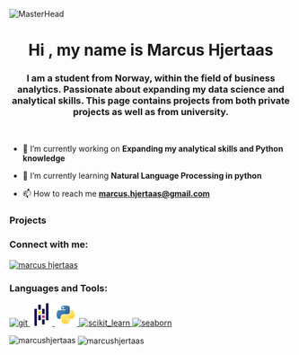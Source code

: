 ![MasterHead](https://camo.githubusercontent.com/c7299fe2075350401286e4c7b7f5221162fbd6ccfb34bc63b93319acf1093406/68747470733a2f2f6d656469612e67726170686173736574732e636f6d2f694f48566b775a4a53524f4f394c616670486958)
<h1 align="center">Hi , my name is Marcus Hjertaas</h1>
<h3 align="center">I am a student from Norway, within the field of business analytics. Passionate about expanding my data science and analytical skills. This page contains projects from both private projects as well as from university.</h3>

<p align="left"> <a href="https://twitter.com/" target="blank"><img src="https://img.shields.io/twitter/follow/?logo=twitter&style=for-the-badge" alt="" /></a> </p>

- 🔭 I’m currently working on **Expanding my analytical skills and Python knowledge**

- 🌱 I’m currently learning **Natural Language Processing in python**

- 📫 How to reach me **marcus.hjertaas@gmail.com**

### Projects
<h3 🗺 Here is my portfolio containing my [Projects](https://github.com/MarcusHjertaas/Programming-Portfolio)>

<h3 align="left">Connect with me:</h3>
<p align="left">
<a href="https://www.linkedin.com/in/marcus-hjertaas-872860265/" target="blank"><img align="center" src="https://raw.githubusercontent.com/rahuldkjain/github-profile-readme-generator/master/src/images/icons/Social/linked-in-alt.svg" alt="marcus hjertaas" height="30" width="40" /></a>
</p>

<h3 align="left">Languages and Tools:</h3>
<p align="left"> <a href="https://git-scm.com/" target="_blank" rel="noreferrer"> <img src="https://www.vectorlogo.zone/logos/git-scm/git-scm-icon.svg" alt="git" width="40" height="40"/> </a> <a href="https://pandas.pydata.org/" target="_blank" rel="noreferrer"> <img src="https://raw.githubusercontent.com/devicons/devicon/2ae2a900d2f041da66e950e4d48052658d850630/icons/pandas/pandas-original.svg" alt="pandas" width="40" height="40"/> </a> <a href="https://www.python.org" target="_blank" rel="noreferrer"> <img src="https://raw.githubusercontent.com/devicons/devicon/master/icons/python/python-original.svg" alt="python" width="40" height="40"/> </a> <a href="https://scikit-learn.org/" target="_blank" rel="noreferrer"> <img src="https://upload.wikimedia.org/wikipedia/commons/0/05/Scikit_learn_logo_small.svg" alt="scikit_learn" width="40" height="40"/> </a> <a href="https://seaborn.pydata.org/" target="_blank" rel="noreferrer"> <img src="https://seaborn.pydata.org/_images/logo-mark-lightbg.svg" alt="seaborn" width="40" height="40"/> </a> </p>

<p><img align="left" src="https://github-readme-stats.vercel.app/api/top-langs?username=marcushjertaas&show_icons=true&locale=en&layout=compact" alt="marcushjertaas" /></p>

<p>&nbsp;<img align="center" src="https://github-readme-stats.vercel.app/api?username=marcushjertaas&show_icons=true&locale=en" alt="marcushjertaas" /></p>
